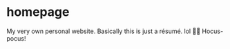 # homepage
My very own personal website. Basically this is just a résumé.
lol
:mage_man: Hocus-pocus!